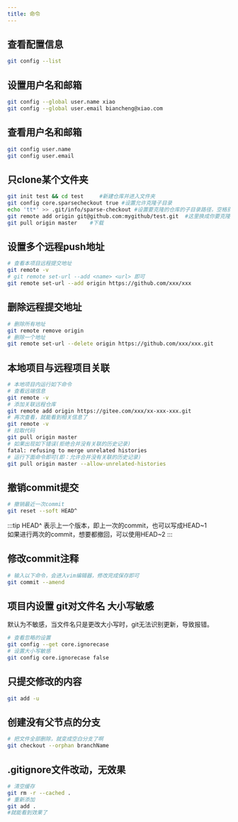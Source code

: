 ```yaml
---
title: 命令
---
```

## 查看配置信息
```bash
git config --list
```
## 设置用户名和邮箱
```bash
git config --global user.name xiao
git config --global user.email biancheng@xiao.com
```
## 查看用户名和邮箱
```bash
git config user.name
git config user.email
```

## 只clone某个文件夹
```bash
git init test && cd test     #新建仓库并进入文件夹
git config core.sparsecheckout true #设置允许克隆子目录
echo 'tt*' >> .git/info/sparse-checkout #设置要克隆的仓库的子目录路径，空格别漏
git remote add origin git@github.com:mygithub/test.git  #这里换成你要克隆的项目和库
git pull origin master    #下载
```

## 设置多个远程push地址
```bash
# 查看本项目远程提交地址
git remote -v
# git remote set-url --add <name> <url> 即可
git remote set-url --add origin https://github.com/xxx/xxx
```
## 删除远程提交地址
```bash
# 删除所有地址
git remote remove origin
# 删除一个地址
git remote set-url --delete origin https://github.com/xxx/xxx.git
```

## 本地项目与远程项目关联
```bash
# 本地项目内运行如下命令
# 查看远端信息
git remote -v
# 添加关联远程仓库
git remote add origin https://gitee.com/xxx/xx-xxx-xxx.git
# 再次查看，就能看到相关信息了
git remote -v
# 拉取代码
git pull origin master
# 如果出现如下错误(拒绝合并没有关联的历史记录)
fatal: refusing to merge unrelated histories
# 运行下面命令即可(即：允许合并没有关联的历史记录)
git pull origin master --allow-unrelated-histories
```

## 撤销commit提交
```bash
# 撤销最近一次commit
git reset --soft HEAD^
```
:::tip
HEAD^ 表示上一个版本，即上一次的commit，也可以写成HEAD~1    
如果进行两次的commit，想要都撤回，可以使用HEAD~2
:::

## 修改commit注释
```bash
# 输入以下命令，会进入vim编辑器，修改完成保存即可
git commit --amend
```

## 项目内设置 git对文件名 大小写敏感
默认为不敏感，当文件名只是更改大小写时，git无法识别更新，导致报错。
```bash
# 查看忽略的设置
git config --get core.ignorecase
# 设置大小写敏感
git config core.ignorecase false
```
## 只提交修改的内容
```bash
git add -u
```
## 创建没有父节点的分支
```bash
# 把文件全部删除，就变成空白分支了啊
git checkout --orphan branchName
```
## .gitignore文件改动，无效果
```bash
# 清空缓存
git rm -r --cached .
# 重新添加
git add .
#就能看到效果了
```
